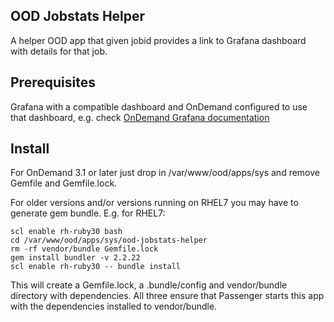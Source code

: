 ## OOD Jobstats Helper

A helper OOD app that given jobid provides a link to Grafana dashboard with
details for that job.

## Prerequisites
Grafana with a compatible dashboard and OnDemand configured to use that dashboard, e.g. check
[OnDemand Grafana documentation](https://osc.github.io/ood-documentation/latest/customizations.html#grafana-support)

## Install

For OnDemand 3.1 or later just drop in /var/www/ood/apps/sys and remove Gemfile and Gemfile.lock.

For older versions and/or versions running on RHEL7 you may have to generate gem bundle. E.g. for RHEL7:
```
scl enable rh-ruby30 bash
cd /var/www/ood/apps/sys/ood-jobstats-helper
rm -rf vendor/bundle Gemfile.lock
gem install bundler -v 2.2.22
scl enable rh-ruby30 -- bundle install
```
This will create a Gemfile.lock, a .bundle/config and vendor/bundle directory with dependencies.
All three ensure that Passenger starts this app with the dependencies installed to vendor/bundle.
